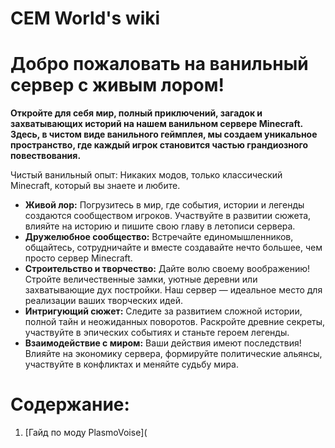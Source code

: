 # CEM World's wiki

# Добро пожаловать на ванильный сервер с живым лором!
**Откройте для себя мир, полный приключений, загадок и захватывающих историй на нашем ванильном сервере Minecraft. Здесь, в чистом виде ванильного геймплея, мы создаем уникальное пространство, где каждый игрок становится частью грандиозного повествования.**


Чистый ванильный опыт: Никаких модов, только классический Minecraft, который вы знаете и любите.
- **Живой лор:** Погрузитесь в мир, где события, истории и легенды создаются сообществом игроков. Участвуйте в развитии сюжета, влияйте на историю и пишите свою главу в летописи сервера.
- **Дружелюбное сообщество:** Встречайте единомышленников, общайтесь, сотрудничайте и вместе создавайте нечто большее, чем просто сервер Minecraft.
- **Строительство и творчество:** Дайте волю своему воображению! Стройте величественные замки, уютные деревни или захватывающие дух постройки. Наш сервер — идеальное место для реализации ваших творческих идей.
- **Интригующий сюжет:** Следите за развитием сложной истории, полной тайн и неожиданных поворотов. Раскройте древние секреты, участвуйте в эпических событиях и станьте героем легенды.
- **Взаимодействие с миром:** Ваши действия имеют последствия! Влияйте на экономику сервера, формируйте политические альянсы, участвуйте в конфликтах и меняйте судьбу мира.


# Содержание:
1. [Гайд по моду PlasmoVoise](